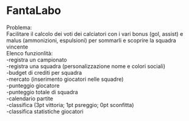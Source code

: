 # FantaLabo
Problema:  
Facilitare il calcolo dei voti dei calciatori con i vari bonus (gol, assist) e malus (ammonizioni, espulsioni) per sommarli e scoprire la squadra vincente  
Elenco funzionlità:  
-registra un campionato  
-registra una squadra (personalizzazione nome e colori sociali)  
-budget di crediti per squadra  
-mercato (inserimento giocatori nelle squadre)  
-punteggio giocatore  
-punteggio totale di squadra  
-calendario partite  
-classifica (3pt vittoria; 1pt psreggio; 0pt sconfitta)  
-classifica statistiche giocatori
